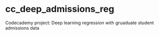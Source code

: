 # cc_deep_admissions_reg
Codecademy project: Deep learning regression with gruaduate student admissions data
